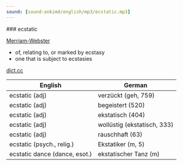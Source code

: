```yaml
---
sound: [sound:ankimd/english/mp3/ecstatic.mp3]
---
```


\### ecstatic

[Merriam-Webster](https://www.merriam-webster.com/dictionary/ecstatic)

- of, relating to, or marked by ecstasy
- one that is subject to ecstasies

[dict.cc](https://www.dict.cc/ecstatic)

| English        | German       |
| -------------- | ------------ |
| ecstatic (adj) | verzückt (geh, 759) |
| ecstatic (adj) | begeistert (520) |
| ecstatic (adj) | ekstatisch (404) |
| ecstatic (adj) | wollüstig (ekstatisch, 333) |
| ecstatic (adj) | rauschhaft (63) |
| ecstatic (psych., relig.) | Ekstatiker (m, 5) |
| ecstatic dance (dance, esot.) | ekstatischer Tanz (m) |
